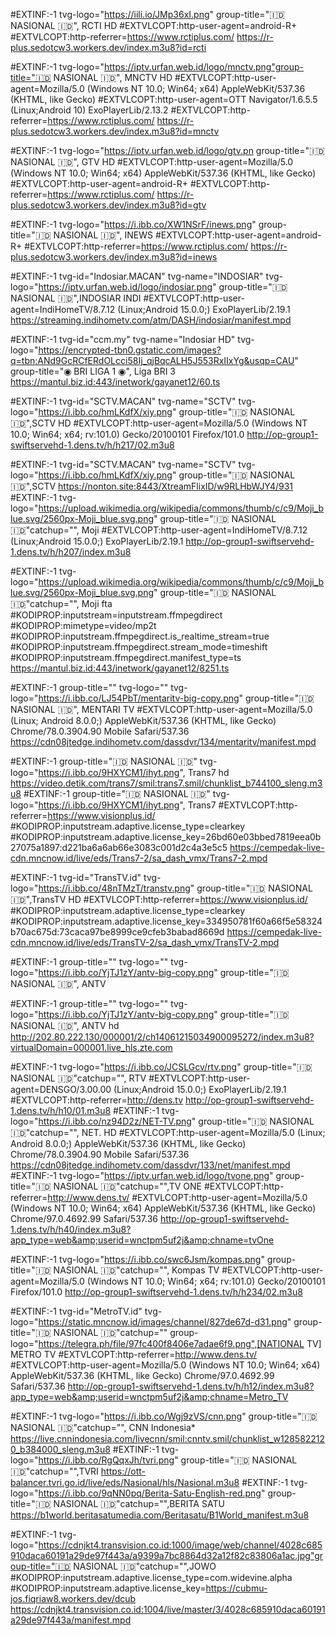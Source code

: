 #EXTINF:-1 tvg-logo="https://iili.io/JMp36xI.png" group-title="🇮🇩 NASIONAL 🇮🇩", RCTI HD
#EXTVLCOPT:http-user-agent=android-R+
#EXTVLCOPT:http-referrer=https://www.rctiplus.com/
https://r-plus.sedotcw3.workers.dev/index.m3u8?id=rcti
 
 
 
#EXTINF:-1 tvg-logo="https://iptv.urfan.web.id/logo/mnctv.png"group-title="🇮🇩 NASIONAL 🇮🇩", MNCTV HD
#EXTVLCOPT:http-user-agent=Mozilla/5.0 (Windows NT 10.0; Win64; x64) AppleWebKit/537.36 (KHTML, like Gecko) #EXTVLCOPT:http-user-agent=OTT Navigator/1.6.5.5 (Linux;Android 10) ExoPlayerLib/2.13.2
#EXTVLCOPT:http-referrer=https://www.rctiplus.com/
https://r-plus.sedotcw3.workers.dev/index.m3u8?id=mnctv
 
 
 
#EXTINF:-1 tvg-logo="https://iptv.urfan.web.id/logo/gtv.pn group-title="🇮🇩 NASIONAL 🇮🇩", GTV HD
#EXTVLCOPT:http-user-agent=Mozilla/5.0 (Windows NT 10.0; Win64; x64) AppleWebKit/537.36 (KHTML, like Gecko) #EXTVLCOPT:http-user-agent=android-R+
#EXTVLCOPT:http-referrer=https://www.rctiplus.com/
https://r-plus.sedotcw3.workers.dev/index.m3u8?id=gtv
 

 
 
#EXTINF:-1 tvg-logo="https://i.ibb.co/XW1NSrF/inews.png" group-title="🇮🇩 NASIONAL 🇮🇩", INEWS 
#EXTVLCOPT:http-user-agent=android-R+
#EXTVLCOPT:http-referrer=https://www.rctiplus.com/
https://r-plus.sedotcw3.workers.dev/index.m3u8?id=inews
 
 
 
#EXTINF:-1 tvg-id="Indosiar.MACAN" tvg-name="INDOSIAR" tvg-logo="https://iptv.urfan.web.id/logo/indosiar.png" group-title="🇮🇩 NASIONAL 🇮🇩",INDOSIAR INDI
#EXTVLCOPT:http-user-agent=IndiHomeTV/8.7.12 (Linux;Android 15.0.0;) ExoPlayerLib/2.19.1
https://streaming.indihometv.com/atm/DASH/indosiar/manifest.mpd
 

#EXTINF:-1 tvg-id="ccm.my" tvg-name="Indosiar HD" tvg-logo="https://encrypted-tbn0.gstatic.com/images?q=tbn:ANd9GcRCfERdOLcci58Ij_qjBqcALH5J553RxIIxYg&usqp=CAU" group-title="◉ BRI LIGA 1 ◉", Liga BRI 3
https://mantul.biz.id:443/inetwork/gayanet12/60.ts 
 
#EXTINF:-1 tvg-id="SCTV.MACAN" tvg-name="SCTV" tvg-logo="https://i.ibb.co/hmLKdfX/xiy.png" group-title="🇮🇩 NASIONAL 🇮🇩",SCTV HD
#EXTVLCOPT:http-user-agent=Mozilla/5.0 (Windows NT 10.0; Win64; x64; rv:101.0) Gecko/20100101 Firefox/101.0 
http://op-group1-swiftservehd-1.dens.tv/h/h217/02.m3u8
 
#EXTINF:-1 tvg-id="SCTV.MACAN" tvg-name="SCTV" tvg-logo="https://i.ibb.co/hmLKdfX/xiy.png" group-title="🇮🇩 NASIONAL 🇮🇩",SCTV 
https://nonton.site:8443/XtreamFlixID/w9RLHbWJY4/931
#EXTINF:-1 tvg-logo="https://upload.wikimedia.org/wikipedia/commons/thumb/c/c9/Moji_blue.svg/2560px-Moji_blue.svg.png" group-title="🇮🇩 NASIONAL 🇮🇩"catchup="", Moji
#EXTVLCOPT:http-user-agent=IndiHomeTV/8.7.12 (Linux;Android 15.0.0;) ExoPlayerLib/2.19.1
http://op-group1-swiftservehd-1.dens.tv/h/h207/index.m3u8


#EXTINF:-1 tvg-logo="https://upload.wikimedia.org/wikipedia/commons/thumb/c/c9/Moji_blue.svg/2560px-Moji_blue.svg.png" group-title="🇮🇩 NASIONAL 🇮🇩"catchup="", Moji fta
#KODIPROP:inputstream=inputstream.ffmpegdirect
#KODIPROP:mimetype=video/mp2t
#KODIPROP:inputstream.ffmpegdirect.is_realtime_stream=true
#KODIPROP:inputstream.ffmpegdirect.stream_mode=timeshift
#KODIPROP:inputstream.ffmpegdirect.manifest_type=ts
https://mantul.biz.id:443/inetwork/gayanet12/8251.ts
 
#EXTINF:-1 group-title="" tvg-logo="" tvg-logo="https://i.ibb.co/LJ54PbT/mentaritv-big-copy.png" group-title="🇮🇩 NASIONAL 🇮🇩", MENTARI TV
#EXTVLCOPT:http-user-agent=Mozilla/5.0 (Linux; Android 8.0.0;) AppleWebKit/537.36 (KHTML, like Gecko) Chrome/78.0.3904.90 Mobile Safari/537.36
https://cdn08jtedge.indihometv.com/dassdvr/134/mentaritv/manifest.mpd
 
#EXTINF:-1 group-title="🇮🇩 NASIONAL 🇮🇩" tvg-logo="https://i.ibb.co/9HXYCM1/ihyt.png", Trans7 hd
https://video.detik.com/trans7/smil:trans7.smil/chunklist_b744100_sleng.m3u8
#EXTINF:-1 group-title="🇮🇩 NASIONAL 🇮🇩" tvg-logo="https://i.ibb.co/9HXYCM1/ihyt.png", Trans7 
#EXTVLCOPT:http-referrer=https://www.visionplus.id/
#KODIPROP:inputstream.adaptive.license_type=clearkey
#KODIPROP:inputstream.adaptive.license_key=26bd60e03bbed7819eea0b27075a1897:d221ba6a6ab66e3083c001d2c4a3e5c5
https://cempedak-live-cdn.mncnow.id/live/eds/Trans7-2/sa_dash_vmx/Trans7-2.mpd
 
#EXTINF:-1 tvg-id="TransTV.id"  tvg-logo="https://i.ibb.co/48nTMzT/transtv.png" group-title="🇮🇩 NASIONAL 🇮🇩",TransTV HD
#EXTVLCOPT:http-referrer=https://www.visionplus.id/
#KODIPROP:inputstream.adaptive.license_type=clearkey
#KODIPROP:inputstream.adaptive.license_key=334950781f60a66f5e58324b70ac675d:73caca97be8999ce9cfeb3babad8669d
https://cempedak-live-cdn.mncnow.id/live/eds/TransTV-2/sa_dash_vmx/TransTV-2.mpd
 
 
 
 
 
 
 
#EXTINF:-1 group-title="" tvg-logo="" tvg-logo="https://i.ibb.co/YjTJ1zY/antv-big-copy.png" group-title="🇮🇩 NASIONAL 🇮🇩", ANTV
 
 
#EXTINF:-1 group-title="" tvg-logo="" tvg-logo="https://i.ibb.co/YjTJ1zY/antv-big-copy.png" group-title="🇮🇩 NASIONAL 🇮🇩", ANTV hd
http://202.80.222.130/000001/2/ch14061215034900095272/index.m3u8?virtualDomain=000001.live_hls.zte.com
 
 
#EXTINF:-1 tvg-logo="https://i.ibb.co/JCSLGcv/rtv.png" group-title="🇮🇩 NASIONAL 🇮🇩"catchup="", RTV
#EXTVLCOPT:http-user-agent=DENSGO/3.00.00 (Linux;Android 15.0.0;) ExoPlayerLib/2.19.1
#EXTVLCOPT:http-referrer=http://dens.tv
http://op-group1-swiftservehd-1.dens.tv/h/h10/01.m3u8
#EXTINF:-1 tvg-logo="https://i.ibb.co/nz94D2z/NET-TV.png" group-title="🇮🇩 NASIONAL 🇮🇩"catchup="", NET. HD
#EXTVLCOPT:http-user-agent=Mozilla/5.0 (Linux; Android 8.0.0;) AppleWebKit/537.36 (KHTML, like Gecko) Chrome/78.0.3904.90 Mobile Safari/537.36
https://cdn08jtedge.indihometv.com/dassdvr/133/net/manifest.mpd
#EXTINF:-1 tvg-logo="https://iptv.urfan.web.id/logo/tvone.png" group-title="🇮🇩 NASIONAL 🇮🇩"catchup="",TV ONE
#EXTVLCOPT:http-referrer=http://www.dens.tv/
#EXTVLCOPT:http-user-agent=Mozilla/5.0 (Windows NT 10.0; Win64; x64) AppleWebKit/537.36 (KHTML, like Gecko) Chrome/97.0.4692.99 Safari/537.36
http://op-group1-swiftservehd-1.dens.tv/h/h40/index.m3u8?app_type=web&amp;userid=wnctpm5uf2j&amp;chname=tvOne
 
#EXTINF:-1 tvg-logo="https://i.ibb.co/swc6Jsm/kompas.png" group-title="🇮🇩 NASIONAL 🇮🇩"catchup="", Kompas TV
#EXTVLCOPT:http-user-agent=Mozilla/5.0 (Windows NT 10.0; Win64; x64; rv:101.0) Gecko/20100101 Firefox/101.0 
http://op-group1-swiftservehd-1.dens.tv/h/h234/02.m3u8
 
 
#EXTINF:-1 tvg-id="MetroTV.id" tvg-logo="https://static.mncnow.id/images/channel/827de67d-d31.png" group-title="🇮🇩 NASIONAL 🇮🇩"catchup="" group-logo="https://telegra.ph/file/97fc400f8406e7adae6f9.png",[NATIONAL TV] METRO TV
#EXTVLCOPT:http-referrer=http://www.dens.tv/
#EXTVLCOPT:http-user-agent=Mozilla/5.0 (Windows NT 10.0; Win64; x64) AppleWebKit/537.36 (KHTML, like Gecko) Chrome/97.0.4692.99 Safari/537.36
http://op-group1-swiftservehd-1.dens.tv/h/h12/index.m3u8?app_type=web&amp;userid=wnctpm5uf2j&amp;chname=Metro_TV
 
 
#EXTINF:-1 tvg-logo="https://i.ibb.co/Wgj9zVS/cnn.png" group-title="🇮🇩 NASIONAL 🇮🇩"catchup="", CNN Indonesia*
https://live.cnnindonesia.com/livecnn/smil:cnntv.smil/chunklist_w1285822120_b384000_sleng.m3u8
#EXTINF:-1 tvg-logo="https://i.ibb.co/RgQqxJh/tvri.png" group-title="🇮🇩 NASIONAL 🇮🇩"catchup="",TVRI
https://ott-balancer.tvri.go.id/live/eds/Nasional/hls/Nasional.m3u8
#EXTINF:-1 tvg-logo="https://i.ibb.co/9qNN0pq/Berita-Satu-English-red.png" group-title="🇮🇩 NASIONAL 🇮🇩"catchup="",BERITA SATU
https://b1world.beritasatumedia.com/Beritasatu/B1World_manifest.m3u8
 
 
 
#EXTINF:-1 tvg-logo="https://cdnjkt4.transvision.co.id:1000/image/web/channel/4028c685910daca60191a29de97f443a/a9399a7bc8864d32a12f82c83806a1ac.jpg"group-title="🇮🇩 NASIONAL 🇮🇩"catchup="",JOWO
#KODIPROP:inputstream.adaptive.license_type=com.widevine.alpha
#KODIPROP:inputstream.adaptive.license_key=https://cubmu-jos.fiqriaw8.workers.dev/dcub
https://cdnjkt4.transvision.co.id:1004/live/master/3/4028c685910daca60191a29de97f443a/manifest.mpd
